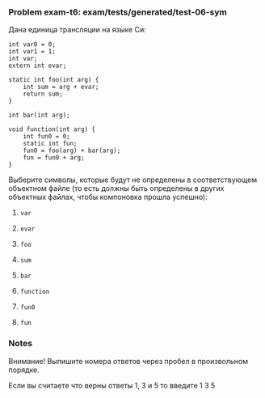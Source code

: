 ### Problem exam-t6: exam/tests/generated/test-06-sym

Дана единица трансляции на языке Си:

    
    
    int var0 = 0;
    int var1 = 1;
    int var;
    extern int evar;
    
    static int foo(int arg) {
        int sum = arg + evar;
        return sum;
    }
    
    int bar(int arg);
    
    void function(int arg) {
        int fun0 = 0;
        static int fun;
        fun0 = foo(arg) + bar(arg);
        fun = fun0 + arg;
    }
    

Выберите символы, которые будут не определены в соответствующем объектном файле (то есть должны быть
определены в других объектных файлах, чтобы компоновка прошла успешно):

1) `var`

2) `evar`

3) `foo`

4) `sum`

5) `bar`

6) `function`

7) `fun0`

8) `fun`

### Notes

Внимание! Выпишите номера ответов через пробел в произвольном порядке.

Если вы считаете что верны ответы 1, 3 и 5 то введите 1 3 5

